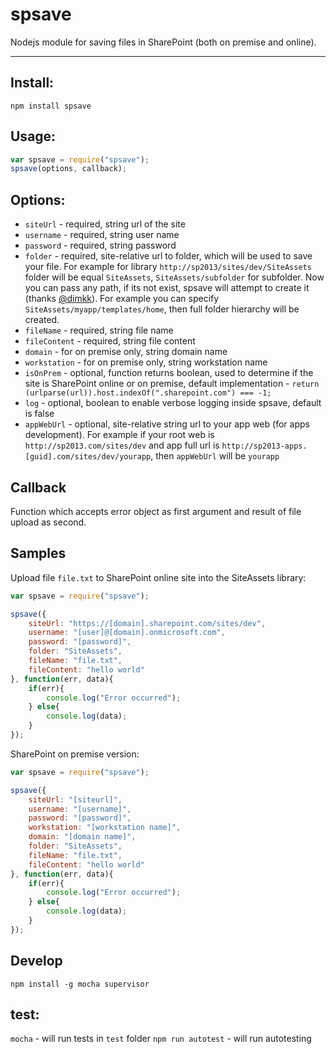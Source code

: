 # spsave

Nodejs module for saving files in SharePoint (both on premise and online). 

----------

Install: 
------

`npm install spsave`  


Usage: 
----

```javascript
var spsave = require("spsave");
spsave(options, callback);
```  



Options:  
----- 

- `siteUrl` - required, string url of the site
- `username` - required, string user name
- `password` - required, string password
- `folder` - required, site-relative url to folder, which will be used to save your file. For example for library `http://sp2013/sites/dev/SiteAssets` folder will be equal `SiteAssets`, `SiteAssets/subfolder` for subfolder. Now you can pass any path, if its not exist, spsave will attempt to create it (thanks [@dimkk](https://github.com/dimkk "@dimkk")). For example you can specify `SiteAssets/myapp/templates/home`, then full folder hierarchy will be created.
- `fileName` - required, string file name
- `fileContent` - required, string file content
- `domain` - for on premise only, string domain name
- `workstation` - for on premise only, string workstation name
- `isOnPrem` - optional, function returns boolean, used to determine if the site is SharePoint online or on premise, default implementation - `return (urlparse(url)).host.indexOf(".sharepoint.com") === -1;`
- `log` - optional, boolean to enable verbose logging inside spsave, default is false
- `appWebUrl` - optional, site-relative string url to your app web (for apps development). For example if your root web is `http://sp2013.com/sites/dev` and app full url is `http://sp2013-apps.[guid].com/sites/dev/yourapp`, then `appWebUrl` will be `yourapp`


Callback
-----
Function which accepts error object as first argument and result of file upload as second. 


Samples
---
Upload file `file.txt` to SharePoint online site into the SiteAssets library: 

```javascript
var spsave = require("spsave");

spsave({
	siteUrl: "https://[domain].sharepoint.com/sites/dev",
	username: "[user]@[domain].onmicrosoft.com",
	password: "[password]",
	folder: "SiteAssets",
	fileName: "file.txt",
	fileContent: "hello world"	
}, function(err, data){
	if(err){
		console.log("Error occurred");
	} else{
		console.log(data);
	}
});
``` 

SharePoint on premise version: 
```javascript
var spsave = require("spsave");

spsave({
	siteUrl: "[siteurl]",
	username: "[username]",
	password: "[password]",
	workstation: "[workstation name]",
	domain: "[domain name]",
	folder: "SiteAssets",
	fileName: "file.txt",
	fileContent: "hello world"	
}, function(err, data){
	if(err){
		console.log("Error occurred");
	} else{
		console.log(data);
	}
});
``` 
Develop
---

`npm install -g mocha supervisor`

test:
-

`mocha` - will run tests in `test` folder
`npm run autotest` - will run autotesting
 